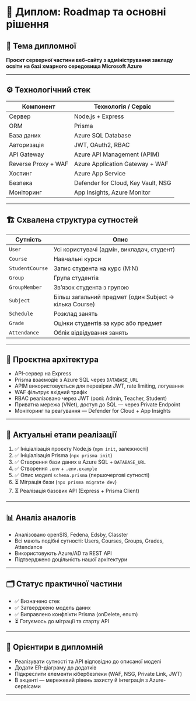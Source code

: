 # 📌 Диплом: Roadmap та основні рішення

## 🧠 Тема дипломної
**Проєкт серверної частини веб-сайту з адміністрування закладу освіти на базі хмарного середовища Microsoft Azure**

---

## ⚙️ Технологічний стек

| Компонент           | Технологія / Сервіс               |
|---------------------|------------------------------------|
| Сервер              | Node.js + Express                  |
| ORM                 | Prisma                             |
| База даних          | Azure SQL Database                 |
| Авторизація         | JWT, OAuth2, RBAC                  |
| API Gateway         | Azure API Management (APIM)        |
| Reverse Proxy + WAF | Azure Application Gateway + WAF    |
| Хостинг             | Azure App Service                  |
| Безпека             | Defender for Cloud, Key Vault, NSG |
| Моніторинг          | App Insights, Azure Monitor        |

---

## 🏗️ Схвалена структура сутностей

| Сутність        | Опис                                                                      |
|-----------------|---------------------------------------------------------------------------|
| `User`          | Усі користувачі (адмін, викладач, студент)                                |
| `Course`        | Навчальні курси                                                           |
| `StudentCourse` | Запис студента на курс (M:N)                                              |
| `Group`         | Група студентів                                                           |
| `GroupMember`   | Зв’язок студента з групою                                                 |
| `Subject`       | Більш загальний предмет (один Subject → кілька Course)                   |
| `Schedule`      | Розклад занять                                                            |
| `Grade`         | Оцінки студентів за курс або предмет                                     |
| `Attendance`    | Облік відвідування занять                                                 |

---

## 🧱 Проєктна архітектура

- API-сервер на Express  
- Prisma взаємодіє з Azure SQL через `DATABASE_URL`  
- APIM використовується для перевірки JWT, rate limiting, логування  
- WAF фільтрує вхідний трафік  
- RBAC реалізовано через JWT (ролі: Admin, Teacher, Student)  
- Приватна мережа (VNet), доступ до SQL — через Private Endpoint  
- Моніторинг та реагування — Defender for Cloud + App Insights  

---

## 🔁 Актуальні етапи реалізації

1. ✅ Ініціалізація проєкту Node.js (`npm init`, залежності)
2. ✅ Ініціалізація Prisma (`npx prisma init`)
3. ✅ Створення бази даних в Azure SQL + `DATABASE_URL`
4. ✅ Створення `.env` + `.env.example`
5. ✅ Опис моделі `schema.prisma` (першочергові сутності)
6. ⏳ Міграція бази (`npx prisma migrate dev`)
7. ⏳ Реалізація базових API (Express + Prisma Client)

---

## 📊 Аналіз аналогів

- Аналізовано openSIS, Fedena, Edsby, Classter  
- Всі мають подібні сутності: Users, Courses, Groups, Grades, Attendance  
- Використовують Azure/AD та REST API  
- Підтверджено доцільність нашої архітектури

---

## 🗂️ Статус практичної частини

- ✅ Визначено стек  
- ✅ Затверджено модель даних  
- ✅ Виправлено конфлікти Prisma (onDelete, enum)  
- ⏳ Готуємось до міграції та старту API

---

## 🧭 Орієнтири в дипломній

- Реалізувати сутності та API відповідно до описаної моделі  
- Додати ER-діаграму до додатків  
- Підкреслити елементи кібербезпеки (WAF, NSG, Private Link, JWT)  
- В акценті — мережевий рівень захисту й інтеграція з Azure-сервісами

---

